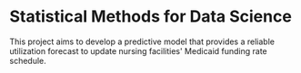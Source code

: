 # Statistical Methods for Data Science
This project aims to develop a predictive model that provides a reliable utilization forecast to update nursing facilities' Medicaid funding rate schedule.
